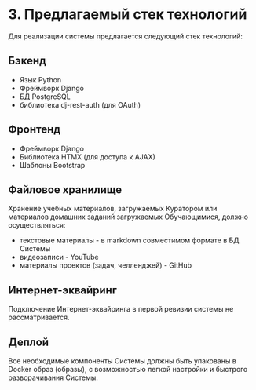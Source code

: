 # 3. Предлагаемый стек технологий

Для реализации системы предлагается следующий стек технологий:

## Бэкенд

- Язык Python
- Фреймворк Django
- БД PostgreSQL
- библиотека dj-rest-auth (для OAuth)


## Фронтенд

- Фреймворк Djangо
- Библиотека HTMX (для доступа к AJAX)
- Шаблоны Bootstrap


## Файловое хранилище

Хранение учебных материалов, загружаемых Куратором или материалов домашних заданий загружаемых Обучающимися, должно осуществляться:

- текстовые материалы - в  markdown совместимом формате в БД Системы
- видеозаписи - YouTube
- материалы проектов (задач, челленджей) - GitHub

## Интернет-эквайринг

Подключение Интернет-эквайринга в первой ревизии системы не рассматривается.

## Деплой

Все необходимые компоненты Системы должны быть упакованы в Docker образ (образы), с возможностью легкой настройки и быстрого разворачивания Системы.
